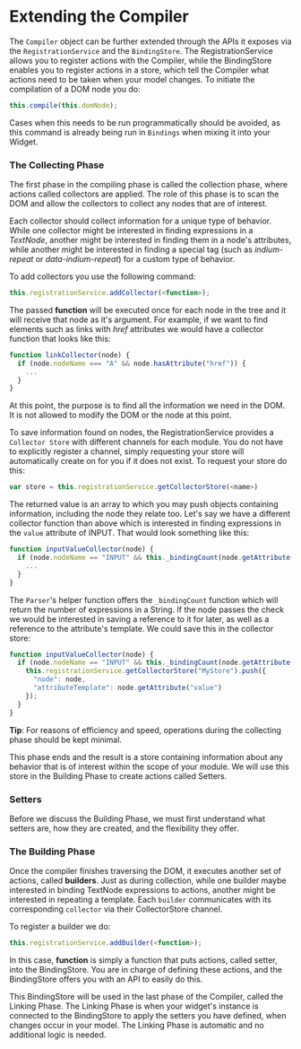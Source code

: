 # Extending the Compiler

The `Compiler` object can be further extended through the APIs it exposes via the `RegistrationService` and the `BindingStore`. The RegistrationService allows you to register actions with the Compiler, while the BindingStore enables you to register actions in a store, which tell the Compiler what actions need to be taken when your model changes. To initiate the compilation of a DOM node you do:

```javascript
this.compile(this.domNode);
```

Cases when this needs to be run programmatically should be avoided, as this command is already being run in `Bindings` when mixing it into your Widget.

### The Collecting Phase

The first phase in the compiling phase is called the collection phase, where actions called collectors are applied. The role of this phase is to scan the DOM and allow the collectors to collect any nodes that are of interest. 

Each collector should collect information for a unique type of behavior. While one collector might be interested in finding expressions in a _TextNode_, another might be interested in finding them in a node's attributes, while another might be interested in finding a special tag (such as _indium-repeat_ or _data-indium-repeat_) for a custom type of behavior.


To add collectors you use the following command:
```javascript
this.registrationService.addCollector(<function>);
```

The passed __function__ will be executed once for each node in the tree and it will receive that node as it's argument. For example, if we want to find elements such as links with _href_ attributes we would have a collector function that looks like this:

```javascript
function linkCollector(node) {
  if (node.nodeName === "A" && node.hasAttribute("href")) {
    ...
  }
}
```

At this point, the purpose is to find all the information we need in the DOM. It is not allowed to modify the DOM or the node at this point. 

To save information found on nodes, the RegistrationService provides a `Collector Store` with different channels for each module. You do not have to explicitly register a channel, simply requesting your store will automatically create on for you if it does not exist. To request your store do this:

```javascript
var store = this.registrationService.getCollectorStore(<name>)
```

The returned value is an array to which you may push objects containing information, including the node they relate too. Let's say we have a different collector function than above which is interested in finding expressions in the `value` attribute of INPUT. That would look something like this:

```javascript
function inputValueCollector(node) {
  if (node.nodeName == "INPUT" && this._bindingCount(node.getAttribute("value"))) {
    ...
  }
}
```

The `Parser`'s helper function offers the `_bindingCount` function which will return the number of expressions in a String. If the node passes the check we would be interested in saving a reference to it for later, as well as a reference to the attribute's template. We could save this in the collector store:

```javascript
function inputValueCollector(node) {
  if (node.nodeName == "INPUT" && this._bindingCount(node.getAttribute("value"))) {
    this.registrationService.getCollectorStore("MyStore").push({
      "node": node,
      "attributeTemplate": node.getAttribute("value")
    });
  }
}
```

__Tip__: For reasons of efficiency and speed, operations during the collecting phase should be kept minimal.

This phase ends and the result is a store containing information about any behavior that is of interest within the scope of your module. We will use this store in the Building Phase to create actions called Setters.

### Setters

Before we discuss the Building Phase, we must first understand what setters are, how they are created, and the flexibility they offer.

### The Building Phase

Once the compiler finishes traversing the DOM, it executes another set of actions, called __builders__. Just as during collection, while one builder maybe interested in binding TextNode expressions to actions, another might be interested in repeating a template. Each `builder` communicates with its corresponding `collector` via their CollectorStore channel.

To register a builder we do:

```javascript
this.registrationService.addBuilder(<function>);
```

In this case, __function__ is simply a function that puts actions, called setter, into the BindingStore. You are in charge of defining these actions, and the BindingStore offers you with an API to easily do this. 

This BindingStore will be used in the last phase of the Compiler, called the Linking Phase. The Linking Phase is when your widget's instance is connected to the BindingStore to apply the setters you have defined, when changes occur in your model. The Linking Phase is automatic and no additional logic is needed.

